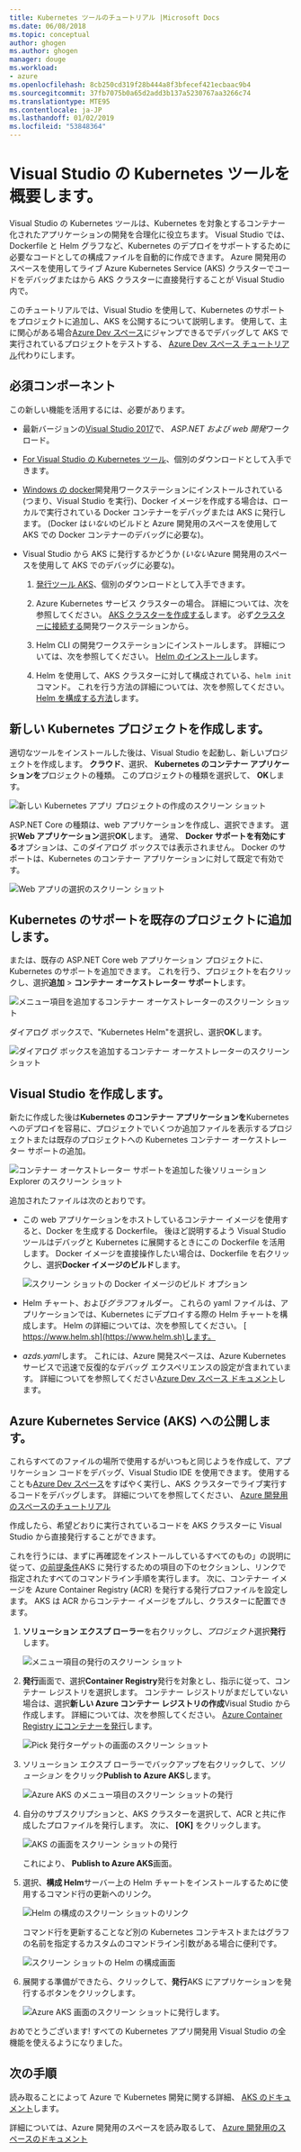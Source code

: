 ```yaml
---
title: Kubernetes ツールのチュートリアル |Microsoft Docs
ms.date: 06/08/2018
ms.topic: conceptual
author: ghogen
ms.author: ghogen
manager: douge
ms.workload:
- azure
ms.openlocfilehash: 8cb250cd319f28b444a8f3bfecef421ecbaac9b4
ms.sourcegitcommit: 37fb7075b0a65d2add3b137a5230767aa3266c74
ms.translationtype: MTE95
ms.contentlocale: ja-JP
ms.lasthandoff: 01/02/2019
ms.locfileid: "53848364"
---
```

# <a name="get-started-with-visual-studio-kubernetes-tools"></a>Visual Studio の Kubernetes ツールを概要します。

Visual Studio の Kubernetes ツールは、Kubernetes を対象とするコンテナー化されたアプリケーションの開発を合理化に役立ちます。 Visual Studio では、Dockerfile と Helm グラフなど、Kubernetes のデプロイをサポートするために必要なコードとしての構成ファイルを自動的に作成できます。 Azure 開発用のスペースを使用してライブ Azure Kubernetes Service (AKS) クラスターでコードをデバッグまたはから AKS クラスターに直接発行することが Visual Studio 内で。

このチュートリアルでは、Visual Studio を使用して、Kubernetes のサポートをプロジェクトに追加し、AKS を公開するについて説明します。 使用して、主に関心がある場合[Azure Dev スペース](http://aka.ms/get-azds)にジャンプできるでデバッグして AKS で実行されているプロジェクトをテストする、 [Azure Dev スペース チュートリアル](https://docs.microsoft.com/azure/dev-spaces/get-started-netcore-visualstudio)代わりにします。

## <a name="prerequisites"></a>必須コンポーネント

この新しい機能を活用するには、必要があります。

- 最新バージョンの[Visual Studio 2017](https://visualstudio.microsoft.com/download)で、 *ASP.NET および web 開発*ワークロード。

- [For Visual Studio の Kubernetes ツール](https://aka.ms/get-vsk8stools)、個別のダウンロードとして入手できます。

- [Windows の docker](https://store.docker.com/editions/community/docker-ce-desktop-windows)開発用ワークステーションにインストールされている (つまり、Visual Studio を実行)、Docker イメージを作成する場合は、ローカルで実行されている Docker コンテナーをデバッグまたは AKS に発行します。 (Docker は*いない*のビルドと Azure 開発用のスペースを使用して AKS での Docker コンテナーのデバッグに必要な)。

- Visual Studio から AKS に発行するかどうか (*いない*Azure 開発用のスペースを使用して AKS でのデバッグに必要な)。

    1.  [発行ツール AKS](https://aka.ms/get-vsk8spublish)、個別のダウンロードとして入手できます。

    1.  Azure Kubernetes サービス クラスターの場合。 詳細については、次を参照してください。 [AKS クラスターを作成する](/azure/aks/kubernetes-walkthrough-portal#create-aks-cluster)します。 必ず[クラスターに接続する](/azure/aks/kubernetes-walkthrough#connect-to-the-cluster)開発ワークステーションから。

    1.  Helm CLI の開発ワークステーションにインストールします。 詳細については、次を参照してください。 [Helm のインストール](https://github.com/kubernetes/helm/blob/master/docs/install.md)します。

    1.  Helm を使用して、AKS クラスターに対して構成されている、`helm init`コマンド。 これを行う方法の詳細については、次を参照してください。 [Helm を構成する方法](/azure/aks/kubernetes-helm#configure-helm)します。

## <a name="create-a-new-kubernetes-project"></a>新しい Kubernetes プロジェクトを作成します。

適切なツールをインストールした後は、Visual Studio を起動し、新しいプロジェクトを作成します。 **クラウド**、選択、 **Kubernetes のコンテナー アプリケーションを**プロジェクトの種類。 このプロジェクトの種類を選択して、 **OK**します。

![新しい Kubernetes アプリ プロジェクトの作成のスクリーン ショット](media/k8s-tools-new-k8s-app.png)

ASP.NET Core の種類は、web アプリケーションを作成し、選択できます。 選択**Web アプリケーション**選択**OK**します。 通常、 **Docker サポートを有効にする**オプションは、このダイアログ ボックスでは表示されません。  Docker のサポートは、Kubernetes のコンテナー アプリケーションに対して既定で有効です。

![Web アプリの選択のスクリーン ショット](media/k8s-tools-web-app-selection-screen.png)

## <a name="add-kubernetes-support-to-an-existing-project"></a>Kubernetes のサポートを既存のプロジェクトに追加します。

または、既存の ASP.NET Core web アプリケーション プロジェクトに、Kubernetes のサポートを追加できます。 これを行う、プロジェクトを右クリックし、選択**追加** > **コンテナー オーケストレーター サポート**します。

![メニュー項目を追加するコンテナー オーケストレーターのスクリーン ショット](media/k8s-tools-add-container-orchestrator.png)

ダイアログ ボックスで、"Kubernetes Helm"を選択し、選択**OK**します。

![ダイアログ ボックスを追加するコンテナー オーケストレーターのスクリーン ショット](media/k8s-tools-add-container-orchestrator-dialog-box.PNG)

## <a name="what-visual-studio-creates-for-you"></a>Visual Studio を作成します。

新たに作成した後は**Kubernetes のコンテナー アプリケーションを**Kubernetes へのデプロイを容易に、プロジェクトでいくつか追加ファイルを表示するプロジェクトまたは既存のプロジェクトへの Kubernetes コンテナー オーケストレーター サポートの追加。

![コンテナー オーケストレーター サポートを追加した後ソリューション Explorer のスクリーン ショット](media/k8s-tools-solution-explorer.png)

追加されたファイルは次のとおりです。

- この web アプリケーションをホストしているコンテナー イメージを使用すると、Docker を生成する Dockerfile。 後ほど説明するよう Visual Studio ツールはデバッグと Kubernetes に展開するときにこの Dockerfile を活用します。 Docker イメージを直接操作したい場合は、Dockerfile を右クリックし、選択**Docker イメージのビルド**します。

   ![スクリーン ショットの Docker イメージのビルド オプション](media/k8s-tools-build-docker-image.png)

- Helm チャート、および*グラフ*フォルダー。 これらの yaml ファイルは、アプリケーションでは、Kubernetes にデプロイする際の Helm チャートを構成します。 Helm の詳細については、次を参照してください。 [ https://www.helm.sh](https://www.helm.sh)します。

- *azds.yaml*します。 これには、Azure 開発スペースは、Azure Kubernetes サービスで迅速で反復的なデバッグ エクスペリエンスの設定が含まれています。 詳細についてを参照してください[Azure Dev スペース ドキュメント](https://docs.microsoft.com/azure/dev-spaces/azure-dev-spaces)します。

## <a name="publish-to-azure-kubernetes-service-aks"></a>Azure Kubernetes Service (AKS) への公開します。

これらすべてのファイルの場所で使用するがいつもと同じようを作成して、アプリケーション コードをデバッグ、Visual Studio IDE を使用できます。 使用することも[Azure Dev スペース](http://aka.ms/get-azds)をすばやく実行し、AKS クラスターでライブ実行するコードをデバッグします。 詳細についてを参照してください、 [Azure 開発用のスペースのチュートリアル](https://docs.microsoft.com/azure/dev-spaces/get-started-netcore-visualstudio)

作成したら、希望どおりに実行されているコードを AKS クラスターに Visual Studio から直接発行することができます。

これを行うには、まずに再確認をインストールしているすべてのもの」の説明に従って、[の前提条件](#prerequisites)AKS に発行するための項目の下のセクションし、リンクで指定されたすべてのコマンドライン手順を実行します。 次に、コンテナー イメージを Azure Container Registry (ACR) を発行する発行プロファイルを設定します。 AKS は ACR からコンテナー イメージをプルし、クラスターに配置できます。

1. **ソリューション エクスプ ローラー**を右クリックし、*プロジェクト*選択**発行**します。

   ![メニュー項目の発行のスクリーン ショット](media/k8s-tools-publish-project.png)

2. **発行**画面で、選択**Container Registry**発行を対象とし、指示に従って、コンテナー レジストリを選択します。 コンテナー レジストリがまだしていない場合は、選択**新しい Azure コンテナー レジストリの作成**Visual Studio から作成します。 詳細については、次を参照してください。 [Azure Container Registry にコンテナーを発行](#publish-your-container-to-azure-container-registry)します。

   ![Pick 発行ターゲットの画面のスクリーン ショット](media/k8s-tools-publish-to-acr.png)

3. ソリューション エクスプ ローラーでバックアップを右クリックして、*ソリューション* をクリック**Publish to Azure AKS**します。

   ![Azure AKS のメニュー項目のスクリーン ショットの発行](media/k8s-tools-publish-solution.png)

4. 自分のサブスクリプションと、AKS クラスターを選択して、ACR と共に作成したプロファイルを発行します。 次に、 **[OK]** をクリックします。

   ![AKS の画面をスクリーン ショットの発行](media/k8s-tools-publish-to-aks.png)

   これにより、 **Publish to Azure AKS**画面。

5. 選択、**構成 Helm**サーバー上の Helm チャートをインストールするために使用するコマンド行の更新へのリンク。

   ![Helm の構成のスクリーン ショットのリンク](media/k8s-tools-configure-helm.png)

   コマンド行を更新することなど別の Kubernetes コンテキストまたはグラフの名前を指定するカスタムのコマンドライン引数がある場合に便利です。

   ![スクリーン ショットの Helm の構成画面](media/k8s-tools-helm-configure-screen.png)

6. 展開する準備ができたら、クリックして、**発行**AKS にアプリケーションを発行するボタンをクリックします。

   ![Azure AKS 画面のスクリーン ショットに発行します。](media/k8s-tools-publish-screen.png)

おめでとうございます!  すべての Kubernetes アプリ開発用 Visual Studio の全機能を使えるようになりました。

## <a name="next-steps"></a>次の手順

読み取ることによって Azure で Kubernetes 開発に関する詳細、 [AKS のドキュメント](/azure/aks)します。

詳細については、Azure 開発用のスペースを読み取るして、 [Azure 開発用のスペースのドキュメント](http://aka.ms/get-azds)
